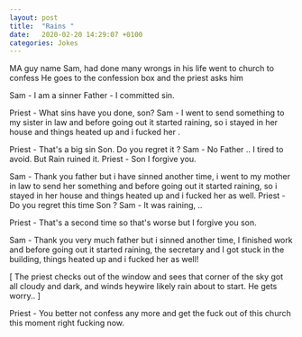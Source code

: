 ```yaml
---
layout: post
title:  "Rains "
date:   2020-02-20 14:29:07 +0100
categories: Jokes
---
```

MA guy name Sam, had done  many wrongs in his life went to church to confess
He goes to the confession box and the priest asks him

Sam - I am a sinner Father - I committed sin.

Priest - What sins have you done, son?
Sam - I went to send something to my sister in law and before going out it started raining, so i stayed in her house and things heated up and i fucked her .

Priest - That's a big sin Son. Do you regret it ?
Sam - No Father .. I tired to avoid. But Rain ruined it.
Priest -   Son  I forgive you.

Sam - Thank you father but i have sinned another time, i went to my mother in law to send her something and before going out it started raining, so i stayed in her house and things heated up and i fucked her as well.
Priest - Do you regret  this time Son ?
Sam - It was raining, ..


Priest - That's a second time so that's worse but I forgive you son.

Sam - Thank you very much father but i sinned another time, I finished work and before going out it started raining, the secretary and I got stuck in the building, things heated up and i fucked her as well!

[ The priest checks out of the window and sees that corner of the sky got all cloudy and dark, and winds heywire likely rain about to start. He gets worry.. ]

Priest - You better not confess any more and get the fuck out of this church this moment right fucking now.

[skill-questions-docs]: https://www.sanjayanand.pro/technical
[skill-challenges-docs]:   https://www.sanjayanand.pro/coding
[sanjayanand-profile-page]: https://www.sanjayanand.pro/contactme

[2020-skill-validation]: https://www.sanjayanand.pro/skills
